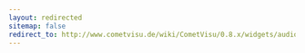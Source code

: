 ```yaml
---
layout: redirected
sitemap: false
redirect_to: http://www.cometvisu.de/wiki/CometVisu/0.8.x/widgets/audio/de
---
```


